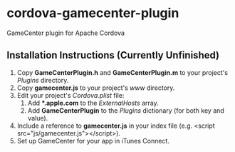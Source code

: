cordova-gamecenter-plugin
=========================

GameCenter plugin for Apache Cordova

## Installation Instructions (Currently Unfinished) ##

1. Copy __GameCenterPlugin.h__ and __GameCenterPlugin.m__ to your project's _Plugins_ directory.
2. Copy __gamecenter.js__ to your project's _www_ directory.
3. Edit your project's _Cordova.plist_ file:
	1. Add __*.apple.com__ to the _ExternalHosts_ array.
	2. Add __GameCenterPlugin__ to the _Plugins_ dictionary (for both key and value).
4. Include a reference to __gamecenter.js__ in your index file (e.g. &lt;script src="js/gamecenter.js"&gt;&lt;/script&gt;).
5. Set up GameCenter for your app in iTunes Connect.